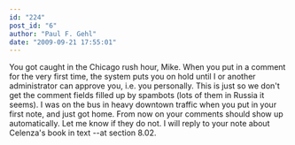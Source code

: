 ```yaml
---
id: "224"
post_id: "6"
author: "Paul F. Gehl"
date: "2009-09-21 17:55:01"
---
```

You got caught in the Chicago rush hour, Mike. When you put in a comment for the very first time, the system puts you on hold until I or another administrator can approve you, i.e. you personally. This is just so we don't get the comment fields filled up by spambots (lots of them in Russia it seems). I was on the bus in heavy downtown traffic when you put in your first note, and just got home. From now on your comments should show up automatically. Let me know if they do not. I will reply to your note about Celenza's book in text --at section 8.02.


